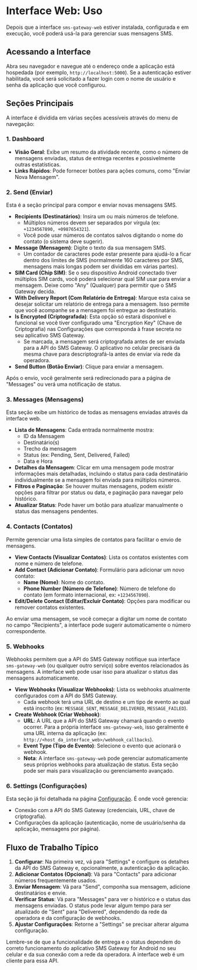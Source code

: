 # Interface Web: Uso

Depois que a interface `sms-gateway-web` estiver instalada, configurada e em execução, você poderá usá-la para gerenciar suas mensagens SMS.

## Acessando a Interface

Abra seu navegador e navegue até o endereço onde a aplicação está hospedada (por exemplo, `http://localhost:5000`). Se a autenticação estiver habilitada, você será solicitado a fazer login com o nome de usuário e senha da aplicação que você configurou.

## Seções Principais

A interface é dividida em várias seções acessíveis através do menu de navegação:

### 1. Dashboard

*   **Visão Geral**: Exibe um resumo da atividade recente, como o número de mensagens enviadas, status de entrega recentes e possivelmente outras estatísticas.
*   **Links Rápidos**: Pode fornecer botões para ações comuns, como "Enviar Nova Mensagem".

### 2. Send (Enviar)

Esta é a seção principal para compor e enviar novas mensagens SMS.

*   **Recipients (Destinatários)**: Insira um ou mais números de telefone.
    *   Múltiplos números devem ser separados por vírgula (ex: `+1234567890, +0987654321`).
    *   Você pode usar números de contatos salvos digitando o nome do contato (o sistema deve sugerir).
*   **Message (Mensagem)**: Digite o texto da sua mensagem SMS.
    *   Um contador de caracteres pode estar presente para ajudá-lo a ficar dentro dos limites de SMS (normalmente 160 caracteres por SMS, mensagens mais longas podem ser divididas em várias partes).
*   **SIM Card (Chip SIM)**: Se o seu dispositivo Android conectado tiver múltiplos SIM cards, você poderá selecionar qual SIM usar para enviar a mensagem. Deixe como "Any" (Qualquer) para permitir que o SMS Gateway decida.
*   **With Delivery Report (Com Relatório de Entrega)**: Marque esta caixa se desejar solicitar um relatório de entrega para a mensagem. Isso permite que você acompanhe se a mensagem foi entregue ao destinatário.
*   **Is Encrypted (Criptografada)**: Esta opção só estará disponível e funcional se você tiver configurado uma "Encryption Key" (Chave de Criptografia) nas Configurações que corresponda à frase secreta no seu aplicativo SMS Gateway.
    *   Se marcada, a mensagem será criptografada antes de ser enviada para a API do SMS Gateway. O aplicativo no celular precisará da mesma chave para descriptografá-la antes de enviar via rede da operadora.
*   **Send Button (Botão Enviar)**: Clique para enviar a mensagem.

Após o envio, você geralmente será redirecionado para a página de "Messages" ou verá uma notificação de status.

### 3. Messages (Mensagens)

Esta seção exibe um histórico de todas as mensagens enviadas através da interface web.

*   **Lista de Mensagens**: Cada entrada normalmente mostra:
    *   ID da Mensagem
    *   Destinatário(s)
    *   Trecho da mensagem
    *   Status (ex: Pending, Sent, Delivered, Failed)
    *   Data e Hora
*   **Detalhes da Mensagem**: Clicar em uma mensagem pode mostrar informações mais detalhadas, incluindo o status para cada destinatário individualmente se a mensagem foi enviada para múltiplos números.
*   **Filtros e Paginação**: Se houver muitas mensagens, podem existir opções para filtrar por status ou data, e paginação para navegar pelo histórico.
*   **Atualizar Status**: Pode haver um botão para atualizar manualmente o status das mensagens pendentes.

### 4. Contacts (Contatos)

Permite gerenciar uma lista simples de contatos para facilitar o envio de mensagens.

*   **View Contacts (Visualizar Contatos)**: Lista os contatos existentes com nome e número de telefone.
*   **Add Contact (Adicionar Contato)**: Formulário para adicionar um novo contato:
    *   **Name (Nome)**: Nome do contato.
    *   **Phone Number (Número de Telefone)**: Número de telefone do contato (em formato internacional, ex: `+1234567890`).
*   **Edit/Delete Contact (Editar/Excluir Contato)**: Opções para modificar ou remover contatos existentes.

Ao enviar uma mensagem, se você começar a digitar um nome de contato no campo "Recipients", a interface pode sugerir automaticamente o número correspondente.

### 5. Webhooks

Webhooks permitem que a API do SMS Gateway notifique sua interface `sms-gateway-web` (ou qualquer outro serviço) sobre eventos relacionados às mensagens. A interface web pode usar isso para atualizar o status das mensagens automaticamente.

*   **View Webhooks (Visualizar Webhooks)**: Lista os webhooks atualmente configurados com a API do SMS Gateway.
    *   Cada webhook terá uma URL de destino e um tipo de evento ao qual está inscrito (ex: `MESSAGE_SENT`, `MESSAGE_DELIVERED`, `MESSAGE_FAILED`).
*   **Create Webhook (Criar Webhook)**:
    *   **URL**: A URL que a API do SMS Gateway chamará quando o evento ocorrer. Para a própria interface `sms-gateway-web`, isso geralmente é uma URL interna da aplicação (ex: `http://<host_da_interface_web>/webhook_callbacks`).
    *   **Event Type (Tipo de Evento)**: Selecione o evento que acionará o webhook.
    *   **Nota**: A interface `sms-gateway-web` pode gerenciar automaticamente seus próprios webhooks para atualização de status. Esta seção pode ser mais para visualização ou gerenciamento avançado.

### 6. Settings (Configurações)

Esta seção já foi detalhada na página [Configuração](./configuration.md). É onde você gerencia:

*   Conexão com a API do SMS Gateway (credenciais, URL, chave de criptografia).
*   Configurações da aplicação (autenticação, nome de usuário/senha da aplicação, mensagens por página).

## Fluxo de Trabalho Típico

1.  **Configurar**: Na primeira vez, vá para "Settings" e configure os detalhes da API do SMS Gateway e, opcionalmente, a autenticação da aplicação.
2.  **Adicionar Contatos (Opcional)**: Vá para "Contacts" para adicionar números frequentemente usados.
3.  **Enviar Mensagem**: Vá para "Send", componha sua mensagem, adicione destinatários e envie.
4.  **Verificar Status**: Vá para "Messages" para ver o histórico e o status das mensagens enviadas. O status pode levar algum tempo para ser atualizado de "Sent" para "Delivered", dependendo da rede da operadora e da configuração de webhooks.
5.  **Ajustar Configurações**: Retorne a "Settings" se precisar alterar alguma configuração.

Lembre-se de que a funcionalidade de entrega e o status dependem do correto funcionamento do aplicativo SMS Gateway for Android no seu celular e da sua conexão com a rede da operadora. A interface web é um cliente para essa API.
